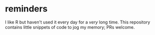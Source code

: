 # reminders

I like R but haven't used it every day for a _very_ long time. This repository contains little
snippets of code to jog my memory; PRs welcome.
